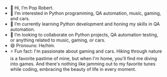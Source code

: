 - 👋 Hi, I’m Pop Robert.
- 👀 I’m interested in Python programming, QA automation, music, gaming, and cars.
- 🌱 I’m currently learning Python development and honing my skills in QA automation.
- 💞️ I’m looking to collaborate on Python projects, QA automation testing, or anything related to music, gaming, or cars.
- 😄 Pronouns: He/him.
- ⚡ Fun fact: I'm passionate about gaming and cars. Hiking through nature is a favorite pastime of mine, but when I'm home, you'll find me diving into games. And there's nothing like jamming out to my favorite tunes while coding, embracing the beauty of life in every moment.
<!---
poprobert0412/poprobert0412 is a ✨ special ✨ repository because its `README.md` (this file) appears on your GitHub profile.
You can click the Preview link to take a look at your changes.
--->
